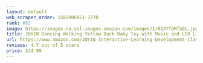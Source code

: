 ```yaml
---
layout: default 
﻿web_scraper_order: 1582906851-7270
rank: #52
image: https://images-na.ssl-images-amazon.com/images/I/61XYfGMfmQL.jpg
title: JOYIN Dancing Walking Yellow Duck Baby Toy with Music and LED Light Up for Infants, Toddler…
url: https://www.amazon.com/JOYIN-Interactive-Learning-Development-Classroom/dp/B07KGJQ5HV/ref=zg_mw_toys-and-games_52?_encoding=UTF8&psc=1&refRID=R42GPHP3YME7595BC2RQ
reviews: 4.7 out of 5 stars
price: $14.99 
---
```

